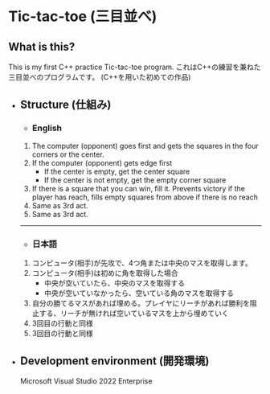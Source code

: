 # Tic-tac-toe (三目並べ)
## What is this?
This is my first C++ practice Tic-tac-toe program.
これはC++の練習を兼ねた三目並べのプログラムです。 (C++を用いた初めての作品)

* ## Structure (仕組み)
    * ### English

    1. The computer (opponent) goes first and gets the squares in the four corners or the center.
    2. If the computer (opponent) gets edge first
        * If the center is empty, get the center square
        * If the center is not empty, get the empty corner square
    3. If there is a square that you can win, fill it. Prevents victory if the player has reach, fills empty squares from above if there is no reach
    4. Same as 3rd act.
    5. Same as 3rd act.

    ---
    * ### 日本語

    1. コンピュータ(相手)が先攻で、4つ角または中央のマスを取得します。
    2. コンピュータ(相手)は初めに角を取得した場合
        * 中央が空いていたら、中央のマスを取得する
        * 中央が空いていなかったら、空いている角のマスを取得する
    3. 自分の勝てるマスがあれば埋める。プレイヤにリーチがあれば勝利を阻止する、リーチが無ければ空いているマスを上から埋めていく
    4. 3回目の行動と同様
    5. 3回目の行動と同様
* ## Development environment (開発環境)

    Microsoft Visual Studio 2022 Enterprise
